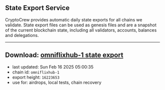 ## State Export Service
CryptoCrew provides automatic daily state exports for all chains we validate. State export files can be used as genesis files and are a snapshot of the current blockchain state, including all validators, accounts, balances and delegations.

---
**Download: [omniflixhub-1 state export](https://dl-eu2.ccvalidators.com/SERVICE/omniflixhub/omniflixhub-1_export_16223653.json)**
---

- last updated: Sun Feb 16 2025 05:00:35
- chain id: `omniflixhub-1`
- export height: `16223653`
- use for: airdrops, local tests, chain recovery
